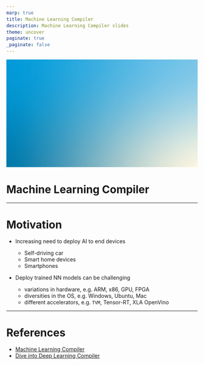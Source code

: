 ```yaml
---
marp: true
title: Machine Learning Compiler
description: Machine Learning Compiler slides
theme: uncover
paginate: true
_paginate: false
---
```


![bg](./assets/gradient.jpg)

# <!--fit--> Machine Learning Compiler

---

# Motivation 

- Increasing need to deploy AI to end devices 
    - Self-driving car 
    - Smart home devices 
    - Smartphones 

- Deploy trained NN models can be challenging 
    - variations in hardware, e.g. ARM, x86, GPU, FPGA  
    - diversities in the OS, e.g. Windows, Ubuntu, Mac 
    - different accelerators, e.g. `TVM`, Tensor-RT, XLA OpenVino

---

# References 

- [Machine Learning Compiler](https://mlc.ai/summer22/)
- [Dive into Deep Learning Compiler](https://tvm.d2l.ai/)



